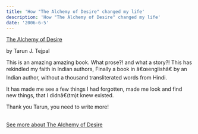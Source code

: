 ```yaml
---
title: 'How "The Alchemy of Desire" changed my life'
description: 'How "The Alchemy of Desire" changed my life'
date: '2006-6-5'
---
```


[The Alchemy of Desire][0]

by Tarun J. Tejpal

This is an amazing amazing book. What prose?! and what a story?! This has rekindled my faith in Indian authors, Finally a book in â€œenglishâ€ by an Indian author, without a thousand transliterated words from Hindi.

It has made me see a few things I had forgotten, made me look and find new things, that I didnâ€(tm)t knew existed.

Thank you Tarun, you need to write more!

[  
See more about The Alchemy of Desire][1]


[0]: http://www.allconsuming.net/item/view/1497807
[1]: http://www.allconsuming.net/person/shvelmur/1497807
